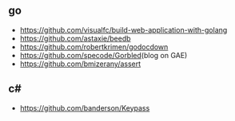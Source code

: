 go
---
- <https://github.com/visualfc/build-web-application-with-golang>
- <https://github.com/astaxie/beedb>
- <https://github.com/robertkrimen/godocdown>
- <https://github.com/specode/Gorbled>(blog on GAE)
- <https://github.com/bmizerany/assert>

c#
---
- <https://github.com/banderson/Keypass>
